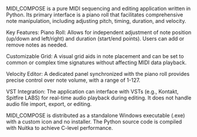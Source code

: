 MIDI_COMPOSE is a pure MIDI sequencing and editing application written in Python. Its primary interface is a piano roll that facilitates comprehensive note manipulation, including adjusting pitch, timing, duration, and velocity.

Key Features:
Piano Roll: Allows for independent adjustment of note position (up/down and left/right) and duration (start/end points). Users can add or remove notes as needed.

Customizable Grid: A visual grid aids in note placement and can be set to common or complex time signatures without affecting MIDI data playback.

Velocity Editor: A dedicated panel synchronized with the piano roll provides precise control over note volume, with a range of 1-127.

VST Integration: The application can interface with VSTs (e.g., Kontakt, Spitfire LABS) for real-time audio playback during editing. It does not handle audio file import, export, or editing.

MIDI_COMPOSE is distributed as a standalone Windows executable (.exe) with a custom icon and no installer. The Python source code is compiled with Nuitka to achieve C-level performance.
